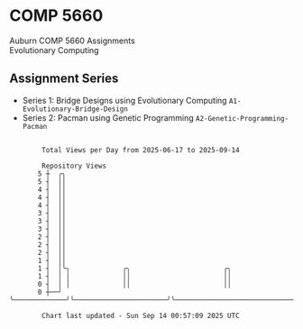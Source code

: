 # COMP 5660
Auburn COMP 5660 Assignments  
Evolutionary Computing

## Assignment Series
- Series 1: Bridge Designs using Evolutionary Computing `A1-Evolutionary-Bridge-Design`
- Series 2: Pacman using Genetic Programming `A2-Genetic-Programming-Pacman`

```

        Total Views per Day from 2025-06-17 to 2025-09-14

        Repository Views
       5 ┼  ╭╮
       5 ┤  ││
       4 ┤  ││
       4 ┤  ││
       4 ┤  ││
       3 ┤  ││
       3 ┤  ││
       3 ┤  ││
       2 ┤  ││
       2 ┤  ││
       2 ┤  ││
       1 ┤  ││
       1 ┤  │╰╮             ╭╮                       ╭╮
       1 ┤  │ │             ││                       ││
       0 ┤  │ │             ││                       ││
       0 ┼──╯ ╰─────────────╯╰───────────────────────╯╰────────────────────────────────────────────

        Chart last updated - Sun Sep 14 00:57:09 2025 UTC
        
```
